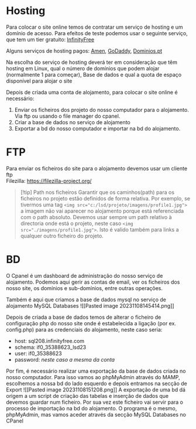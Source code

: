 # Hosting

Para colocar o site online temos de contratar um serviço de hosting e um domínio de acesso. 
Para efeitos de teste podemos usar o seguinte serviço, que tem um tier gratuito:
[InfinityFree](https://www.infinityfree.com) 

Alguns serviços de hosting pagos: [Amen](https://www.amen.pt/), [GoDaddy](https://www.godaddy.com/), [Dominios.pt](https://www.dominios.pt)

Na escolha do serviço de hosting deverá ter em consideração que têm hosting em Linux, qual o número de domínios que podem alojar (normalmente 1 para começar), Base de dados  e qual a quota de espaço disponível para alojar o site

Depois de criada uma conta de alojamento, para colocar o site online é necessário:
1. Enviar os ficheiros dos projeto do nosso computador para o alojamento. Via ftp ou usando o file manager do cpanel.
2. Criar a base de dados no serviço de alojamento
3. Exportar a bd do nosso computador e importar na bd do alojamento.


# FTP 

Para enviar os ficheiros do site para o alojamento devemos usar um cliente ftp  
Filezilla: <https://filezilla-project.org/> 

>[!tip] Path nos ficheiros
> Garantir que os caminhos(path) para os ficheiros no projeto estão definidos de forma relativa.
> Por exemplo, se tivermos uma  tag `<img src="c:/lsd/projeto/imagens/profile1.jpg">`  a  imagem não vai aparecer no alojamento porque está referenciada com o path absoluto. Devemos usar sempre um path relativo à directoria onde está o projeto, neste caso `<img src="./imagens/profile1.jpg">`. Isto é valido também para links a qualquer outro ficheiro do projeto.


# BD

O Cpanel é um dashboard de administração do nosso serviço de alojamento. Podemos aqui gerir as contas de email, ver os ficheiros dos nosso site, os domínios e sub-domínios, entre outras operações.

Também é aqui que criamos a base de dados mysql no serviço de alojamento
MySQL Databases
![[Pasted image 20231108145414.png]]

Depois de criada a base de dados temos de alterar o ficheiro de configuração php do nosso site onde é estabelecida a ligação (por ex. config.php) para as credenciais do alojamento, neste caso seria:
- host: sql208.infinityfree.com
- schema: if0_35388623_lsd23
- user: if0_35388623
- password: *neste caso a mesma da conta*

Por fim, é necessário realizar uma exportação da base de dados criada no nosso computador. Para isso vamos ao phpMyAdmin através do MAMP, escolhemos a nossa bd do lado esquerdo e depois entramos na secção de Export
![[Pasted image 20231108151208.png]]
A exportação de uma bd dá origem a um script de criação das tabelas e inserção de dados que devemos guardar num ficheiro. 
Por sua vez este ficheiro vai servir para o processo de importação na bd do alojamento. O programa é o mesmo, phpMyAdmin, mas vamos aceder através da secção MySQL Databases no CPanel  
